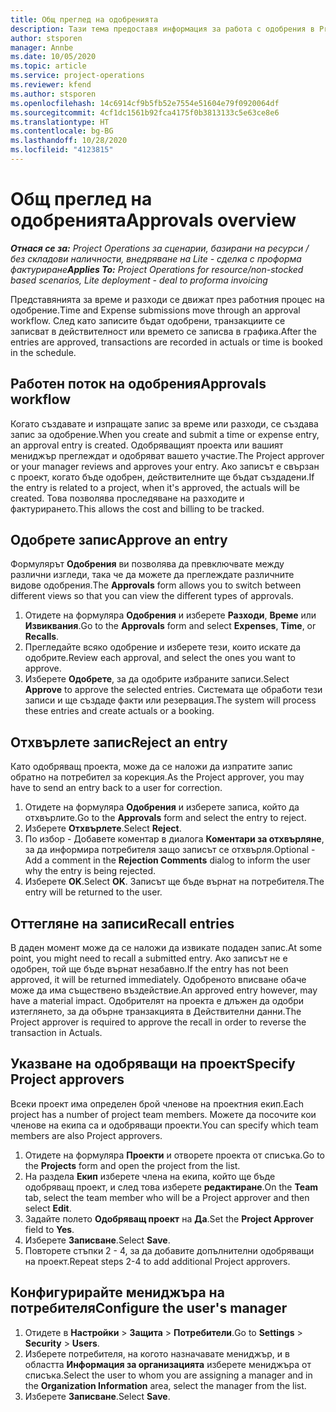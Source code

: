 ```yaml
---
title: Общ преглед на одобренията
description: Тази тема предоставя информация за работа с одобрения в Project Operations.
author: stsporen
manager: Annbe
ms.date: 10/05/2020
ms.topic: article
ms.service: project-operations
ms.reviewer: kfend
ms.author: stsporen
ms.openlocfilehash: 14c6914cf9b5fb52e7554e51604e79f0920064df
ms.sourcegitcommit: 4cf1dc1561b92fca4175f0b3813133c5e63ce8e6
ms.translationtype: HT
ms.contentlocale: bg-BG
ms.lasthandoff: 10/28/2020
ms.locfileid: "4123815"
---
```

# <a name="approvals-overview"></a><span data-ttu-id="d771c-103">Общ преглед на одобренията</span><span class="sxs-lookup"><span data-stu-id="d771c-103">Approvals overview</span></span>

<span data-ttu-id="d771c-104">_**Отнася се за:** Project Operations за сценарии, базирани на ресурси / без складови наличности, внедряване на Lite - сделка с проформа фактуриране_</span><span class="sxs-lookup"><span data-stu-id="d771c-104">_**Applies To:** Project Operations for resource/non-stocked based scenarios, Lite deployment - deal to proforma invoicing_</span></span>

<span data-ttu-id="d771c-105">Представянията за време и разходи се движат през работния процес на одобрение.</span><span class="sxs-lookup"><span data-stu-id="d771c-105">Time and Expense submissions move through an approval workflow.</span></span> <span data-ttu-id="d771c-106">След като записите бъдат одобрени, транзакциите се записват в действителност или времето се записва в графика.</span><span class="sxs-lookup"><span data-stu-id="d771c-106">After the entries are approved, transactions are recorded in actuals or time is booked in the schedule.</span></span>

## <a name="approvals-workflow"></a><span data-ttu-id="d771c-107">Работен поток на одобрения</span><span class="sxs-lookup"><span data-stu-id="d771c-107">Approvals workflow</span></span>
<span data-ttu-id="d771c-108">Когато създавате и изпращате запис за време или разходи, се създава запис за одобрение.</span><span class="sxs-lookup"><span data-stu-id="d771c-108">When you create and submit a time or expense entry, an approval entry is created.</span></span> <span data-ttu-id="d771c-109">Одобряващият проекта или вашият мениджър преглеждат и одобряват вашето участие.</span><span class="sxs-lookup"><span data-stu-id="d771c-109">The Project approver or your manager reviews and approves your entry.</span></span> <span data-ttu-id="d771c-110">Ако записът е свързан с проект, когато бъде одобрен, действителните ще бъдат създадени.</span><span class="sxs-lookup"><span data-stu-id="d771c-110">If the entry is related to a project, when it's approved, the actuals will be created.</span></span> <span data-ttu-id="d771c-111">Това позволява проследяване на разходите и фактурирането.</span><span class="sxs-lookup"><span data-stu-id="d771c-111">This allows the cost and billing to be tracked.</span></span> 

## <a name="approve-an-entry"></a><span data-ttu-id="d771c-112">Одобрете запис</span><span class="sxs-lookup"><span data-stu-id="d771c-112">Approve an entry</span></span>
<span data-ttu-id="d771c-113">Формулярът **Одобрения** ви позволява да превключвате между различни изгледи, така че да можете да преглеждате различните видове одобрения.</span><span class="sxs-lookup"><span data-stu-id="d771c-113">The **Approvals** form allows you to switch between different views so that you can view the different types of approvals.</span></span>
  
1. <span data-ttu-id="d771c-114">Отидете на формуляра **Одобрения** и изберете **Разходи**, **Време** или **Извиквания**.</span><span class="sxs-lookup"><span data-stu-id="d771c-114">Go to the **Approvals** form and select **Expenses**, **Time**, or **Recalls**.</span></span>
2. <span data-ttu-id="d771c-115">Прегледайте всяко одобрение и изберете тези, които искате да одобрите.</span><span class="sxs-lookup"><span data-stu-id="d771c-115">Review each approval, and select the ones you want to approve.</span></span>
3. <span data-ttu-id="d771c-116">Изберете **Одобрете**, за да одобрите избраните записи.</span><span class="sxs-lookup"><span data-stu-id="d771c-116">Select **Approve** to approve the selected entries.</span></span>
<span data-ttu-id="d771c-117">Системата ще обработи тези записи и ще създаде факти или резервация.</span><span class="sxs-lookup"><span data-stu-id="d771c-117">The system will process these entries and create actuals or a booking.</span></span>

## <a name="reject-an-entry"></a><span data-ttu-id="d771c-118">Отхвърлете запис</span><span class="sxs-lookup"><span data-stu-id="d771c-118">Reject an entry</span></span>
<span data-ttu-id="d771c-119">Като одобряващ проекта, може да се наложи да изпратите запис обратно на потребител за корекция.</span><span class="sxs-lookup"><span data-stu-id="d771c-119">As the Project approver, you may have to send an entry back to a user for correction.</span></span>
  
1. <span data-ttu-id="d771c-120">Отидете на формуляра **Одобрения** и изберете записа, който да отхвърлите.</span><span class="sxs-lookup"><span data-stu-id="d771c-120">Go to the **Approvals** form and select the entry to reject.</span></span> 
2. <span data-ttu-id="d771c-121">Изберете **Отхвърлете**.</span><span class="sxs-lookup"><span data-stu-id="d771c-121">Select **Reject**.</span></span>
3. <span data-ttu-id="d771c-122">По избор - Добавете коментар в диалога **Коментари за отхвърляне**, за да информира потребителя защо записът се отхвърля.</span><span class="sxs-lookup"><span data-stu-id="d771c-122">Optional - Add a comment in the **Rejection Comments** dialog to inform the user why the entry is being rejected.</span></span>
4. <span data-ttu-id="d771c-123">Изберете **OK**.</span><span class="sxs-lookup"><span data-stu-id="d771c-123">Select **OK**.</span></span> <span data-ttu-id="d771c-124">Записът ще бъде върнат на потребителя.</span><span class="sxs-lookup"><span data-stu-id="d771c-124">The entry will be returned to the user.</span></span>
  
## <a name="recall-entries"></a><span data-ttu-id="d771c-125">Оттегляне на записи</span><span class="sxs-lookup"><span data-stu-id="d771c-125">Recall entries</span></span>
<span data-ttu-id="d771c-126">В даден момент може да се наложи да извикате подаден запис.</span><span class="sxs-lookup"><span data-stu-id="d771c-126">At some point, you might need to recall a submitted entry.</span></span> <span data-ttu-id="d771c-127">Ако записът не е одобрен, той ще бъде върнат незабавно.</span><span class="sxs-lookup"><span data-stu-id="d771c-127">If the entry has not been approved, it will be returned immediately.</span></span> <span data-ttu-id="d771c-128">Одобреното вписване обаче може да има съществено въздействие.</span><span class="sxs-lookup"><span data-stu-id="d771c-128">An approved entry however, may have a material impact.</span></span> <span data-ttu-id="d771c-129">Одобрителят на проекта е длъжен да одобри изтеглянето, за да обърне транзакцията в Действителни данни.</span><span class="sxs-lookup"><span data-stu-id="d771c-129">The Project approver is required to approve the recall in order to reverse the transaction in Actuals.</span></span>

## <a name="specify-project-approvers"></a><span data-ttu-id="d771c-130">Указване на одобряващи на проект</span><span class="sxs-lookup"><span data-stu-id="d771c-130">Specify Project approvers</span></span>
<span data-ttu-id="d771c-131">Всеки проект има определен брой членове на проектния екип.</span><span class="sxs-lookup"><span data-stu-id="d771c-131">Each project has a number of project team members.</span></span> <span data-ttu-id="d771c-132">Можете да посочите кои членове на екипа са и одобряващи проекти.</span><span class="sxs-lookup"><span data-stu-id="d771c-132">You can specify which team members are also Project approvers.</span></span>

1. <span data-ttu-id="d771c-133">Отидете на формуляра **Проекти** и отворете проекта от списъка.</span><span class="sxs-lookup"><span data-stu-id="d771c-133">Go to the **Projects** form and open the project from the list.</span></span>
2. <span data-ttu-id="d771c-134">На раздела **Екип** изберете члена на екипа, който ще бъде одобряващ проект, и след това изберете **редактиране**.</span><span class="sxs-lookup"><span data-stu-id="d771c-134">On the **Team** tab, select the team member who will be a Project approver and then select **Edit**.</span></span>
3. <span data-ttu-id="d771c-135">Задайте полето **Одобряващ проект** на **Да**.</span><span class="sxs-lookup"><span data-stu-id="d771c-135">Set the **Project Approver** field to **Yes**.</span></span>
4. <span data-ttu-id="d771c-136">Изберете **Записване**.</span><span class="sxs-lookup"><span data-stu-id="d771c-136">Select **Save**.</span></span>
5. <span data-ttu-id="d771c-137">Повторете стъпки 2 - 4, за да добавите допълнителни одобряващи на проект.</span><span class="sxs-lookup"><span data-stu-id="d771c-137">Repeat steps 2-4 to add additional Project approvers.</span></span>

## <a name="configure-the-users-manager"></a><span data-ttu-id="d771c-138">Конфигурирайте мениджъра на потребителя</span><span class="sxs-lookup"><span data-stu-id="d771c-138">Configure the user's manager</span></span>

1. <span data-ttu-id="d771c-139">Отидете в **Настройки** > **Защита** > **Потребители**.</span><span class="sxs-lookup"><span data-stu-id="d771c-139">Go to **Settings** > **Security** > **Users**.</span></span>
2. <span data-ttu-id="d771c-140">Изберете потребителя, на когото назначавате мениджър, и в областта **Информация за организацията** изберете мениджъра от списъка.</span><span class="sxs-lookup"><span data-stu-id="d771c-140">Select the user to whom you are assigning a manager and in the **Organization Information** area, select the manager from the list.</span></span> 
3. <span data-ttu-id="d771c-141">Изберете **Записване**.</span><span class="sxs-lookup"><span data-stu-id="d771c-141">Select **Save**.</span></span>


